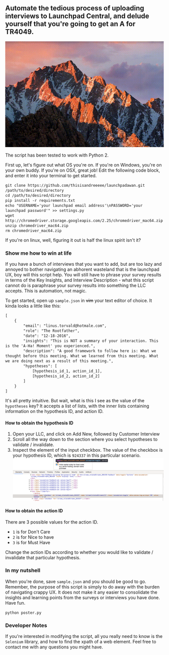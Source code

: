 ## Automate the tedious process of uploading interviews to Launchpad Central, and delude yourself that you're going to get an A for TR4049.
![Launch Padawan Demo](https://raw.githubusercontent.com/thisisandreeeee/launchpadawan/master/demo.gif)

The script has been tested to work with Python 2.

First up, let's figure out what OS you're on. If you're on Windows, you're on your own buddy. If you're on OSX, great job! Edit the following code block, and enter it into your terminal to get started.
```
git clone https://github.com/thisisandreeeee/launchpadawan.git /path/to/desired/directory
cd /path/to/desired/directory
pip install -r requirements.txt
echo "USERNAME='your launchpad email address'\nPASSWORD='your launchpad password'" >> settings.py
wget http://chromedriver.storage.googleapis.com/2.25/chromedriver_mac64.zip
unzip chromedriver_mac64.zip
rm chromedriver_mac64.zip
```
If you're on linux, well, figuring it out is half the linux spirit isn't it?

### Show me how to win at life
If you have a bunch of interviews that you want to add, but are too lazy and annoyed to bother navigating an abhorent wasteland that is the launchpad UX, boy will this script help. You will still have to phrase your survey results in terms of the Key Insights, and Interview Description - what this script cannot do is paraphrase your survey results into something the LLC accepts. This is automation, not magic.

To get started, open up `sample.json` in ~~vim~~ your text editor of choice. It kinda looks a little like this:
```
[
    {
        "email": "linus.torvald@hotmale.com",
        "role": "The Rootfather",
        "date": "12-18-2016", 
        "insights": "This is NOT a summary of your interaction. This is the 'A-Ha! Moment' you experienced.",
        "description": "A good framework to follow here is: What we thought before this meeting. What we learned from this meeting. What we are doing next as a result of this meeting.",
        "hypotheses": [
            [hypothesis_id_1, action_id_1],
            [hypothesis_id_2, action_id_2]
        ]
    }
]
```
It's all pretty intuitive. But wait, what is this I see as the value of the `hypotheses` key? It accepts a list of lists, with the inner lists containing information on the hypothesis ID, and action ID.

#### How to obtain the hypothesis ID
1. Open your LLC, and click on Add New, followed by Customer Interview
2. Scroll all the way down to the section where you select hypotheses to validate / invalidate.
3. Inspect the element of the input checkbox. The value of the checkbox is your hypothesis ID, which is `924337` in this particular scenario.
![Hypothesis ID](https://raw.githubusercontent.com/thisisandreeeee/launchpadawan/master/Hypothesis%20ID.png)

#### How to obtain the action ID
There are 3 possible values for the action ID.
- `1` is for Don't Care
- `2` is for Nice to have
- `3` is for Must Have

Change the action IDs according to whether you would like to validate / invalidate that particular hypothesis.

### In my nutshell
When you're done, save `sample.json` and you should be good to go. Remember, the purpose of this script is simply to do away with the burden of navigating crappy UX. It does not make it any easier to consolidate the insights and learning points from the surveys or interviews you have done. Have fun.
```
python poster.py
```

### Developer Notes
If you're interested in modifying the script, all you really need to know is the `Selenium` library, and how to find the xpath of a web element. Feel free to contact me with any questions you might have.
